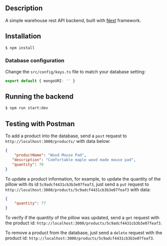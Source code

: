 ## Description

A simple warehouse rest API backend, built with [Nest](https://github.com/nestjs/nest) framework.

## Installation

```bash
$ npm install
```



### Database configuration

Change the `src/config/keys.ts` file to match your database setting:

```typescript
export default { mongoURI: '' }
```



## Running the backend

```bash
$ npm run start:dev
```



## Testing with Postman

To add a product into the database, send a `post` request to `http://localhost:3000/products/` with data below:

```json
{
	"productName": "Wood Mouse Pad",
   "description": "Comfortable maple wood made mouse pad",
   "quantity": 70
}
```



To update a product information, for example, to update the quantity of the pillow with its id `5c9adcf4431cb3b3e07feaf3`, just send a `put` request to `http://localhost:3000/products/5c9adcf4431cb3b3e07feaf3` with data:

```json
{
	"quantity": 77
}
```



To verify if the quantity of the pillow was updated, send a `get` request with the product id: `http://localhost:3000/products/5c9adcf4431cb3b3e07feaf3`.



To remove a product from the database, just send a `delete` request with the product id: `http://localhost:3000/products/5c9adcf4431cb3b3e07feaf3`.
